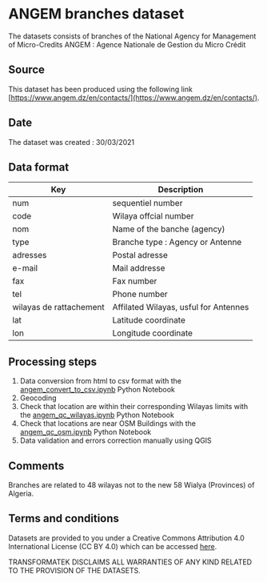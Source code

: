 # ANGEM branches dataset
The datasets consists of branches of the National Agency for Management of Micro-Credits 
ANGEM : Agence Nationale de Gestion du Micro Crédit 


## Source

This dataset has been produced using the following link
[https://www.angem.dz/en/contacts/](https://www.angem.dz/en/contacts/).

## Date 

The dataset was created : 30/03/2021 

## Data format

| Key          | Description | 
| ------------ | -----------------------|
|num| sequentiel number |
|code| Wilaya offcial number |
|nom| Name of the banche (agency) |
|type| Branche type : Agency or Antenne |
|adresses| Postal adresse |
|e-mail| Mail addresse |
|fax| Fax number |
|tel| Phone number |
|wilayas de rattachement| Affilated Wilayas, usful for Antennes  |
|lat| Latitude coordinate |
|lon| Longitude coordinate |

## Processing steps

1. Data conversion from html to csv format with the [angem_convert_to_csv.ipynb](./angem_convert_to_csv.ipynb) Python Notebook
1. Geocoding
1. Check that location are within their corresponding Wilayas limits with the [angem_qc_wilayas.ipynb](./angem_qc_wilayas.ipynb) Python Notebook
1. Check that locations are near OSM Buildings with the [angem_qc_osm.ipynb](./angem_qc_osm.ipynb) Python Notebook 
1. Data validation and errors correction manually using QGIS

## Comments

Branches are related to 48 wilayas not to the new 58 Wialya (Provinces) of Algeria.

## Terms and conditions

Datasets are provided to you under a Creative Commons Attribution 4.0 International License (CC BY 4.0) which can be accessed [here](https://creativecommons.org/licenses/by/4.0/).

TRANSFORMATEK DISCLAIMS ALL WARRANTIES OF ANY KIND RELATED TO THE PROVISION OF THE DATASETS.
